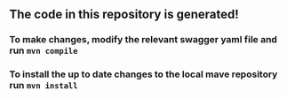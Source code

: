 ## The code in this repository is generated!
### To make changes, modify the relevant swagger yaml file and run `mvn compile`
### To install the up to date changes to the local mave repository run `mvn install`